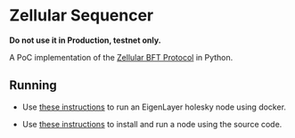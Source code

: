 # Zellular Sequencer

<b> Do not use it in Production, testnet only. </b>

A PoC implementation of the [Zellular BFT Protocol](https://docs.zellular.xyz/protocol.html) in Python.

## Running

- Use [these instructions](https://github.com/zellular-xyz/zsequencer/wiki/Run-EigenLayer-Holesky-Node) to run an EigenLayer holesky node using docker.

- Use [these instructions](https://github.com/zellular-xyz/zsequencer/wiki/Node-Installation-Guide) to install and run a node using the source code. 
